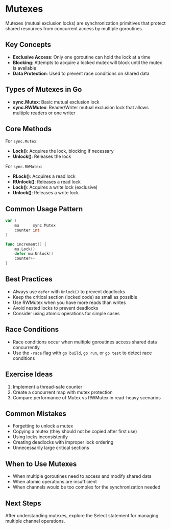 # Mutexes

Mutexes (mutual exclusion locks) are synchronization primitives that protect shared resources from concurrent access by multiple goroutines.

## Key Concepts

- **Exclusive Access**: Only one goroutine can hold the lock at a time
- **Blocking**: Attempts to acquire a locked mutex will block until the mutex is available
- **Data Protection**: Used to prevent race conditions on shared data

## Types of Mutexes in Go

- **sync.Mutex**: Basic mutual exclusion lock
- **sync.RWMutex**: Reader/Writer mutual exclusion lock that allows multiple readers or one writer

## Core Methods

For `sync.Mutex`:
- **Lock()**: Acquires the lock, blocking if necessary
- **Unlock()**: Releases the lock

For `sync.RWMutex`:
- **RLock()**: Acquires a read lock
- **RUnlock()**: Releases a read lock
- **Lock()**: Acquires a write lock (exclusive)
- **Unlock()**: Releases a write lock

## Common Usage Pattern

```go
var (
    mu      sync.Mutex
    counter int
)

func increment() {
    mu.Lock()
    defer mu.Unlock()
    counter++
}
```

## Best Practices

- Always use `defer` with `Unlock()` to prevent deadlocks
- Keep the critical section (locked code) as small as possible
- Use RWMutex when you have more reads than writes
- Avoid nested locks to prevent deadlocks
- Consider using atomic operations for simple cases

## Race Conditions

- Race conditions occur when multiple goroutines access shared data concurrently
- Use the `-race` flag with `go build`, `go run`, or `go test` to detect race conditions

## Exercise Ideas

1. Implement a thread-safe counter
2. Create a concurrent map with mutex protection
3. Compare performance of Mutex vs RWMutex in read-heavy scenarios

## Common Mistakes

- Forgetting to unlock a mutex
- Copying a mutex (they should not be copied after first use)
- Using locks inconsistently
- Creating deadlocks with improper lock ordering
- Unnecessarily large critical sections

## When to Use Mutexes

- When multiple goroutines need to access and modify shared data
- When atomic operations are insufficient
- When channels would be too complex for the synchronization needed

## Next Steps

After understanding mutexes, explore the Select statement for managing multiple channel operations. 